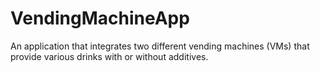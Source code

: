 # VendingMachineApp
An application that integrates two different vending machines (VMs) that provide various drinks with or without additives.
